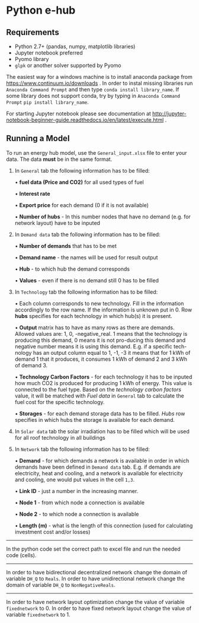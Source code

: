 Python e-hub
============

Requirements
------------

- Python 2.7+ (pandas, numpy, matplotlib libraries)
- Jupyter notebook preferred
- Pyomo library
- `glpk` or another solver supported by Pyomo

The easiest way for a windows machine is to install anaconda package from https://www.continuum.io/downloads . In order to instal missing libraries run `Anaconda Command Prompt` and then type `conda install library_name`. If some library does not support conda, try by typing in `Anaconda Command Prompt` `pip install library_name`.

For starting Jupyter notebook please see documentation at http://jupyter-notebook-beginner-guide.readthedocs.io/en/latest/execute.html .


Running a Model
---------------

To run an energy hub model, use the `General_input.xlsx` file to enter your data.
The data **must** be in the same format.


1.	In `General` tab the following information has to be filled:

     •	**fuel data (Price and CO2)** for all used types of fuel

     •	**Interest rate**

     •	 **Export price** for each demand (0 if it is not available)

     •	**Number of hubs** - In this number nodes that have no demand (e.g. for network layout) have to be inputed

2.	In `Demand data` tab the following information has to be filled:

     •	**Number of demands** that has to be met
     
     •	**Demand name** - the names will be used for result output
     
     •	**Hub** - to which hub the demand corresponds
     
     •	**Values** - even if there is no demand still 0 has to be filled
     
3.	In `Technology` tab the following information has to be filled:

      •	Each column corresponds to new technology. Fill in the information accordingly to the row name. If the information is unknown put in 0. Row **hubs** specifies for each technology in which hub(s) it is present.

      •	**Output** matrix has to have as many rows as there are demands. Allowed values are: 1, 0, -negative_real. 1 means that the technology is producing this demand, 0 means it is not pro-ducing this demand and negative number means it is using this demand. E.g. if a specific tech-nology has an output column equal to 1, -1, -3 it means that for 1 kWh of demand 1 that it produces, it consumes 1 kWh of demand 2 and 3 kWh of demand 3.

      •	**Technology Carbon Factors** - for each technology it has to be inputed how much CO2 is produced for producing 1 kWh of energy. This value is connected to the fuel type. Based on the *technology carbon factors* value, it will be matched with *Fuel data* in `General` tab to calculate the fuel cost for the specific technology.

      •	**Storages** - for each demand storage data has to be filled. *Hubs* row specifies in which hubs the storage is available for each demand.

4.	In `Solar data` tab the solar irradiation has to be filled which will be used for all roof technology in all buildings
5.	In `Network` tab the following information has to be filled:

      •	**Demand** - for which demands a network is available in order in which demands have been defined in `Demand data` tab. E.g. if demands are electricity, heat and cooling, and a network is available for electricity and cooling, one would put values in the cell `1,3`.
      
      •	**Link ID** - just a number in the increasing manner.
      
      •	**Node 1** - from which node a connection is available
      
      •	**Node 2** - to which node a connection is available
      
      •	**Length (m)** - what is the length of this connection (used for calculating investment cost and/or losses)
---------------

In the python code set the correct path to excel file and run the needed code (cells).

---------------
In order to have bidirectional decentralized network change the domain of variable `DH_Q` to `Reals`. In order to have unidirectional network change the domain of variable `DH_Q` to `NonNegativeReals`. 

---------------
In order to have network layout optimization change the value of variable `fixednetwork` to 0.
In order to have fixed network layout change the value of variable `fixednetwork` to 1.


